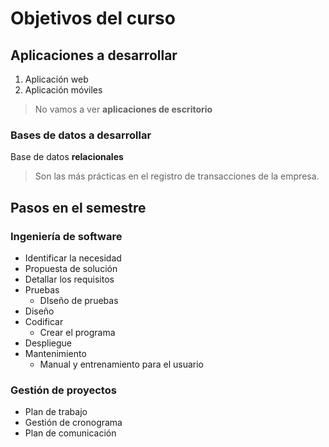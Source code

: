 # Objetivos del curso

## Aplicaciones a desarrollar

1. Aplicación web
2. Aplicación móviles

>No vamos a ver **aplicaciones de escritorio**

### Bases de datos a desarrollar

Base de datos **relacionales**
>Son las más prácticas en el registro de transacciones de la empresa.

## Pasos en el semestre

### Ingeniería de software

* Identificar la necesidad
* Propuesta de solución
* Detallar los requisitos
* Pruebas
  * DIseño de pruebas
* Diseño
* Codificar
  * Crear el programa
* Despliegue
* Mantenimiento
  * Manual y entrenamiento para el usuario

### Gestión de proyectos

* Plan de trabajo
* Gestión de cronograma
* Plan de comunicación
